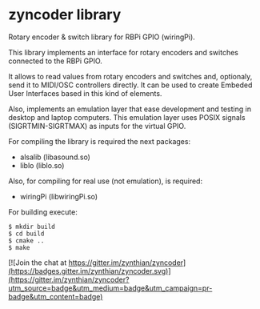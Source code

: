 # zyncoder library

Rotary encoder &amp; switch library for RBPi GPIO (wiringPi). 

This library implements an interface for rotary encoders and switches connected to the RBPi GPIO.

It allows to read values from rotary encoders and switches and, optionaly, send it to MIDI/OSC controllers directly.
It can be used to create Embeded User Interfaces based in this kind of elements.

Also, implements an emulation layer that ease development and testing in desktop and laptop computers.
This emulation layer uses POSIX signals (SIGRTMIN-SIGRTMAX) as inputs for the virtual GPIO.

For compiling the library is required the next packages:

* alsalib (libasound.so)
* liblo (liblo.so)

Also, for compiling for real use (not emulation), is required:

* wiringPi (libwiringPi.so)

For building execute:
```
$ mkdir build
$ cd build
$ cmake ..
$ make
```

[![Join the chat at https://gitter.im/zynthian/zyncoder](https://badges.gitter.im/zynthian/zyncoder.svg)](https://gitter.im/zynthian/zyncoder?utm_source=badge&utm_medium=badge&utm_campaign=pr-badge&utm_content=badge)
